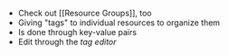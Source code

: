 - Check out [[Resource Groups]], too
- Giving "tags" to individual resources to organize them
- Is done through key-value pairs
- Edit through the *tag editor*
